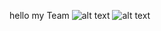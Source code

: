 hello my Team
![alt text](https://github.com/trungtv0910/vyhomedecor/tree/main/images/mobile.png)
![alt text](https://github.com/trungtv0910/vyhomedecor/tree/main/images/pc.png)